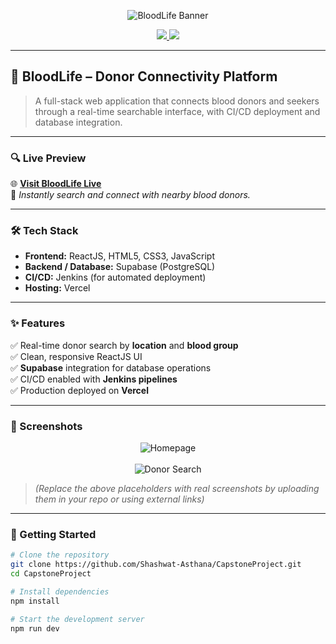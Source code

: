 <p align="center">
  <img src="https://capsule-render.vercel.app/api?type=waving&color=F43F5E&height=200&section=header&text=BloodLife%20Platform&fontSize=40&fontColor=ffffff" alt="BloodLife Banner"/>
</p>

<p align="center">
  <a href="https://capstone-ditproject.vercel.app/">
    <img src="https://img.shields.io/badge/Live%20Demo-%F0%9F%9A%80-green?style=for-the-badge" />
  </a>
  <a href="https://github.com/Shashwat-Asthana/CapstoneProject">
    <img src="https://img.shields.io/badge/GitHub-Code-blue?style=for-the-badge&logo=github" />
  </a>
</p>

---

## 💉 BloodLife – Donor Connectivity Platform

> A full-stack web application that connects blood donors and seekers through a real-time searchable interface, with CI/CD deployment and database integration.

---

### 🔍 Live Preview

🌐 [**Visit BloodLife Live**](https://capstone-ditproject.vercel.app/)  
🎥 *Instantly search and connect with nearby blood donors.*

---

### 🛠️ Tech Stack

- **Frontend:** ReactJS, HTML5, CSS3, JavaScript
- **Backend / Database:** Supabase (PostgreSQL)
- **CI/CD:** Jenkins (for automated deployment)
- **Hosting:** Vercel

---

### ✨ Features

✅ Real-time donor search by **location** and **blood group**  
✅ Clean, responsive ReactJS UI  
✅ **Supabase** integration for database operations  
✅ CI/CD enabled with **Jenkins pipelines**  
✅ Production deployed on **Vercel**

---

### 📸 Screenshots

<p align="center">
  <img src="https://placehold.co/700x400?text=Homepage" alt="Homepage" />
  <br/><br/>
  <img src="https://placehold.co/700x400?text=Donor+Search" alt="Donor Search" />
</p>

> *(Replace the above placeholders with real screenshots by uploading them in your repo or using external links)*

---

### 🚀 Getting Started

```bash
# Clone the repository
git clone https://github.com/Shashwat-Asthana/CapstoneProject.git
cd CapstoneProject

# Install dependencies
npm install

# Start the development server
npm run dev
